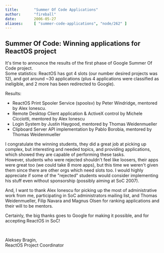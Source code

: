 ```yaml
---
title:       "Summer Of Code Applications"
author:      "fireball"
date:        2006-05-27
aliases:     [ "summer-code-applications", "node/262" ]
---
```


<h2>Summer Of Code: Winning applications for ReactOS project</h2>
<p>It's time to announce the results of the first phase of Google Summer Of Code project.<br/>
Some statistics: ReactOS has&nbsp;got&nbsp;4 slots (our&nbsp;number desired projects was 12), and got around ~30 applications (plus 4 applications were classified as ineligible, and 2 more has been redirected to Google).</p>
<p>Results:</p>
<ul>
    <li>ReactOS Print Spooler Service (spoolsv) by Peter Windridge, mentored by Alex Ionescu.</li>
    <li>Remote Desktop Client application &amp; ActiveX control by Michele Cicciotti, mentored by Alex Ionescu</li>
    <li>Login System by Justin Haygood, mentored by Thomas Weidenmueller</li>
    <li>Clipboard Server API implementation by Pablo Borobia, mentored by Thomas Weidenmueller</li>
</ul>
<p>I congratulate the winning students, they did a great job at picking up complex, but interesting and needed topics, and providing applications, which showed they are capable of performing these tasks.<br/>
However,&nbsp;students who were rejected shouldn't feel like loosers, their apps were&nbsp;great too (we could take 8 more apps), but this time we&nbsp;weren't given them&nbsp;since there are other orgs which need slots too. I would&nbsp;highly appreciate if some of the &quot;rejected&quot; students would consider implementing his stuff even without sponsorship (possibly aiming at SoC 2007).</p>
<p>And, I want to thank Alex Ionescu for picking up the most of administrative work from me, participating in SoC administrators mailing list, and&nbsp;Thomas Weidenmueller, Filip Navara and Magnus Olsen for ranking applications and their will to be mentors.</p>
<p>Certainly, the big thanks goes to Google for making it possible, and for accepting ReactOS in SoC!</p>
<p>&nbsp;</p>
<p>Aleksey Bragin,<br/>
ReactOS Project Coordinator</p>
